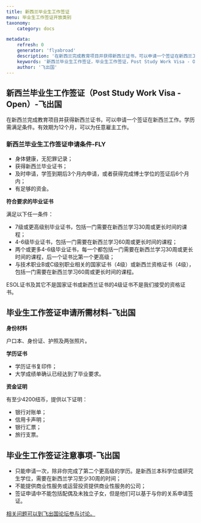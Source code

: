 ```yaml
---
title: 新西兰毕业生工作签证
menu: 毕业生工作签证开放类别
taxonomy:
    category: docs

metadata:
    refresh: 0
    generator: 'flyabroad'
    description: '在新西兰完成教育项目并获得新西兰证书，可以申请一个签证在新西兰工作。学历需满足条件。有效期为12个月，可以为任意雇主工作。'
    keywords: '新西兰毕业生工作签证，毕业生工作签证，Post Study Work Visa - Open'
    author: '飞出国'
---
```


## 新西兰毕业生工作签证（Post Study Work Visa - Open）-飞出国

在新西兰完成教育项目并获得新西兰证书，可以申请一个签证在新西兰工作。学历需满足条件。有效期为12个月，可以为任意雇主工作。

### 新西兰毕业生工作签证申请条件-FLY

* 身体健康，无犯罪记录；
* 获得新西兰毕业证书；
* 及时申请，学签到期后3个月内申请，或者获得完成博士学位的签证后6个月内；
* 有足够的资金。

**符合要求的毕业证书**

满足以下任一条件：

* 7级或更高级别毕业证书，包括一门需要在新西兰学习30周或更长时间的课程；
* 4-6级毕业证书，包括一门需要在新西兰学习60周或更长时间的课程；
* 两个或更多4-6级毕业证书，每一个都包括一门需要在新西兰学习30周或更长时间的课程，后一个证书比第一个更高级；
* 与技术职业B或C级别职业相关的国家证书（4级）或新西兰资格证书（4级），包括一门需要在新西兰学习60周或更长时间的课程。

ESOL证书及其它不是国家证书或新西兰证书的4级证书不是我们接受的资格证书。

## 毕业生工作签证申请所需材料-飞出国

**身份材料**

户口本、身份证、护照及两张照片。

**学历证书**

* 学历证书复印件；
* 大学成绩单确认已经达到了毕业要求。

**资金证明**

有至少4200纽币，提供以下证明：

* 银行对账单；
* 信用卡声明；
* 银行汇票；
* 旅行支票。

## 毕业生工作签证注意事项-飞出国

* 只能申请一次，除非你完成了第二个更高级的学历。是新西兰本科学位或研究生学位，需要在新西兰学习至少30周的时间；
* 不能提供商业性服务或运营投资提供商业性服务的公司；
* 签证申请中不能包括配偶及未独立子女，但是他们可以基于与你的关系申请签证。

[相关问题可以到飞出国论坛参与讨论。](http://bbs.fcgvisa.com/t/4889?target=_blank)